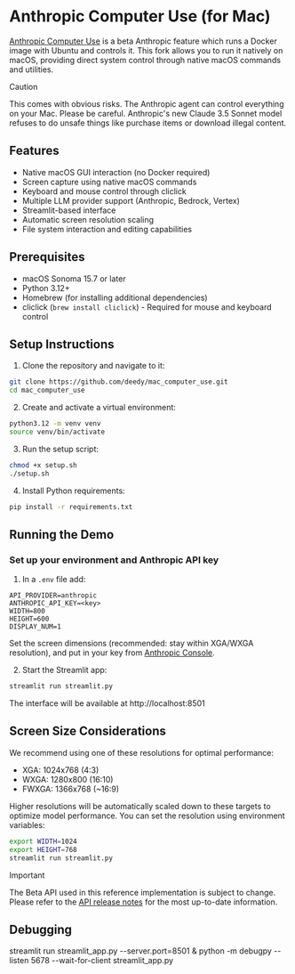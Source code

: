 # Anthropic Computer Use (for Mac)

[Anthropic Computer Use](https://github.com/anthropics/anthropic-quickstarts/blob/main/computer-use-demo/README.md) is a beta Anthropic feature which runs a Docker image with Ubuntu and controls it. This fork allows you to run it natively on macOS, providing direct system control through native macOS commands and utilities.

> [!CAUTION]
> This comes with obvious risks. The Anthropic agent can control everything on your Mac. Please be careful.
> Anthropic's new Claude 3.5 Sonnet model refuses to do unsafe things like purchase items or download illegal content.

## Features

- Native macOS GUI interaction (no Docker required)
- Screen capture using native macOS commands
- Keyboard and mouse control through cliclick
- Multiple LLM provider support (Anthropic, Bedrock, Vertex)
- Streamlit-based interface
- Automatic screen resolution scaling
- File system interaction and editing capabilities

## Prerequisites

- macOS Sonoma 15.7 or later
- Python 3.12+
- Homebrew (for installing additional dependencies)
- cliclick (`brew install cliclick`) - Required for mouse and keyboard control

## Setup Instructions

1. Clone the repository and navigate to it:

```bash
git clone https://github.com/deedy/mac_computer_use.git
cd mac_computer_use
```

2. Create and activate a virtual environment:

```bash
python3.12 -m venv venv
source venv/bin/activate
```

3. Run the setup script:

```bash
chmod +x setup.sh
./setup.sh
```

4. Install Python requirements:

```bash
pip install -r requirements.txt
```

## Running the Demo

### Set up your environment and Anthropic API key

1. In a `.env` file add:

```
API_PROVIDER=anthropic
ANTHROPIC_API_KEY=<key>
WIDTH=800
HEIGHT=600
DISPLAY_NUM=1
```

Set the screen dimensions (recommended: stay within XGA/WXGA resolution), and put in your key from [Anthropic Console](https://console.anthropic.com/settings/keys).

2. Start the Streamlit app:

```bash
streamlit run streamlit.py
```

The interface will be available at http://localhost:8501

## Screen Size Considerations

We recommend using one of these resolutions for optimal performance:

-   XGA: 1024x768 (4:3)
-   WXGA: 1280x800 (16:10)
-   FWXGA: 1366x768 (~16:9)

Higher resolutions will be automatically scaled down to these targets to optimize model performance. You can set the resolution using environment variables:

```bash
export WIDTH=1024
export HEIGHT=768
streamlit run streamlit.py
```

> [!IMPORTANT]
> The Beta API used in this reference implementation is subject to change. Please refer to the [API release notes](https://docs.anthropic.com/en/release-notes/api) for the most up-to-date information.

## Debugging

streamlit run streamlit_app.py --server.port=8501 &
python -m debugpy --listen 5678 --wait-for-client streamlit_app.py